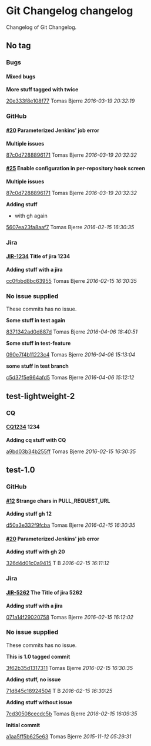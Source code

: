 # Git Changelog changelog

Changelog of Git Changelog.

## No tag
### Bugs

#### Mixed bugs


**More stuff tagged with  twice**


[20e333f8e108f77](https://github.com/tomasbjerre/git-changelog-lib/commit/20e333f8e108f77) Tomas Bjerre *2016-03-19 20:32:19*

### GitHub
#### [#20](https://github.com/tomasbjerre/pull-request-notifier-for-bitbucket/issues/20) Parameterized Jenkins&#39; job error



**Multiple issues**


[87c0d7288896171](https://github.com/tomasbjerre/git-changelog-lib/commit/87c0d7288896171) Tomas Bjerre *2016-03-19 20:32:32*

#### [#25](https://github.com/tomasbjerre/pull-request-notifier-for-bitbucket/issues/25) Enable  configuration in per-repository hook screen



**Multiple issues**


[87c0d7288896171](https://github.com/tomasbjerre/git-changelog-lib/commit/87c0d7288896171) Tomas Bjerre *2016-03-19 20:32:32*




**Adding stuff**

 * with gh again

[5607ea23fa8aaf7](https://github.com/tomasbjerre/git-changelog-lib/commit/5607ea23fa8aaf7) Tomas Bjerre *2016-02-15 16:30:35*

### Jira
#### [JIR-1234](https://jiraserver/jira/browse/) Title of jira 1234



**Adding stuff with a jira**


[cc0fbbd8bc63955](https://github.com/tomasbjerre/git-changelog-lib/commit/cc0fbbd8bc63955) Tomas Bjerre *2016-02-15 16:30:35*

### No issue supplied


These commits has no issue.

**Some stuff in test again**


[8371342ad0d887d](https://github.com/tomasbjerre/git-changelog-lib/commit/8371342ad0d887d) Tomas Bjerre *2016-04-06 18:40:51*

**Some stuff in test-feature**


[090e7f4b11223c4](https://github.com/tomasbjerre/git-changelog-lib/commit/090e7f4b11223c4) Tomas Bjerre *2016-04-06 15:13:04*

**some stuff in test branch**


[c5d37f5e964afd5](https://github.com/tomasbjerre/git-changelog-lib/commit/c5d37f5e964afd5) Tomas Bjerre *2016-04-06 15:12:12*

## test-lightweight-2
### CQ
#### [CQ1234](http://cq/1234) 1234



**Adding cq stuff with CQ**


[a9bd03b34b255ff](https://github.com/tomasbjerre/git-changelog-lib/commit/a9bd03b34b255ff) Tomas Bjerre *2016-02-15 16:30:35*

## test-1.0
### GitHub
#### [#12](https://github.com/tomasbjerre/pull-request-notifier-for-bitbucket/issues/12) Strange chars in PULL_REQUEST_URL



**Adding stuff  gh 12**


[d50a3e332f9fcba](https://github.com/tomasbjerre/git-changelog-lib/commit/d50a3e332f9fcba) Tomas Bjerre *2016-02-15 16:30:35*

#### [#20](https://github.com/tomasbjerre/pull-request-notifier-for-bitbucket/issues/20) Parameterized Jenkins&#39; job error



**Adding stuff with gh 20**


[326d4d01c0a9415](https://github.com/tomasbjerre/git-changelog-lib/commit/326d4d01c0a9415) T B *2016-02-15 16:11:12*

### Jira
#### [JIR-5262](https://jiraserver/jira/browse/) The Title of jira 5262



**Adding stuff with a jira**


[071a14f29020758](https://github.com/tomasbjerre/git-changelog-lib/commit/071a14f29020758) Tomas Bjerre *2016-02-15 16:12:02*

### No issue supplied


These commits has no issue.

**This is 1.0 tagged commit**


[3f62b35d1317311](https://github.com/tomasbjerre/git-changelog-lib/commit/3f62b35d1317311) Tomas Bjerre *2016-02-15 16:30:35*

**Adding stuff, no issue**


[71d845c18924504](https://github.com/tomasbjerre/git-changelog-lib/commit/71d845c18924504) T B *2016-02-15 16:30:25*

**Adding stuff without issue**


[7cd30508cecdc5b](https://github.com/tomasbjerre/git-changelog-lib/commit/7cd30508cecdc5b) Tomas Bjerre *2016-02-15 16:09:35*

**Initial commit**


[a1aa5ff5b625e63](https://github.com/tomasbjerre/git-changelog-lib/commit/a1aa5ff5b625e63) Tomas Bjerre *2015-11-12 05:29:31*